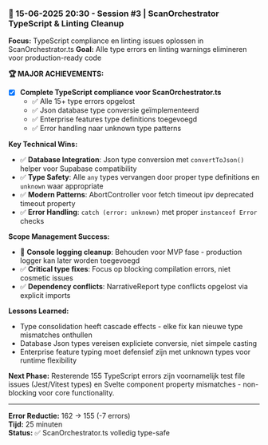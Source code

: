 ### 📅 15-06-2025 20:30 - Session #3 | ScanOrchestrator TypeScript & Linting Cleanup

**Focus:** TypeScript compliance en linting issues oplossen in ScanOrchestrator.ts
**Goal:** Alle type errors en linting warnings elimineren voor production-ready code

**🏆 MAJOR ACHIEVEMENTS:**
- [x] **Complete TypeScript compliance voor ScanOrchestrator.ts**
  - ✅ Alle 15+ type errors opgelost
  - ✅ Json database type conversie geïmplementeerd  
  - ✅ Enterprise features type definitions toegevoegd
  - ✅ Error handling naar unknown type patterns

**Key Technical Wins:**
- ✅ **Database Integration**: Json type conversion met `convertToJson()` helper voor Supabase compatibility
- ✅ **Type Safety**: Alle `any` types vervangen door proper type definitions en `unknown` waar appropriate
- ✅ **Modern Patterns**: AbortController voor fetch timeout ipv deprecated timeout property
- ✅ **Error Handling**: `catch (error: unknown)` met proper `instanceof Error` checks

**Scope Management Success:**
- 🚫 **Console logging cleanup**: Behouden voor MVP fase - production logger kan later worden toegevoegd
- ✅ **Critical type fixes**: Focus op blocking compilation errors, niet cosmetic issues
- ✅ **Dependency conflicts**: NarrativeReport type conflicts opgelost via explicit imports

**Lessons Learned:**
- Type consolidation heeft cascade effects - elke fix kan nieuwe type mismatches onthullen
- Database Json types vereisen expliciete conversie, niet simpele casting
- Enterprise feature typing moet defensief zijn met unknown types voor runtime flexibility

**Next Phase:** 
Resterende 155 TypeScript errors zijn voornamelijk test file issues (Jest/Vitest types) en Svelte component property mismatches - non-blocking voor core functionality.

---

**Error Reductie:** 162 → 155 (-7 errors)  
**Tijd:** 25 minuten  
**Status:** ✅ ScanOrchestrator.ts volledig type-safe